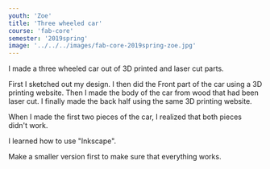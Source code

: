 ```yaml
---
youth: 'Zoe'
title: 'Three wheeled car'
course: 'fab-core'
semester: '2019spring'
image: '../../../images/fab-core-2019spring-zoe.jpg'
---
```


I made a three wheeled car out of 3D printed and laser cut parts.

First I sketched out my design. I then did the Front part of the car using a 3D printing website. Then I made the body of the car from wood that had been laser cut. I finally made the back half using the same 3D printing website. 

When I made the first two pieces of the car, I realized that both pieces didn't work.

I learned how to use "Inkscape".

Make a smaller version first to make sure that everything works.
